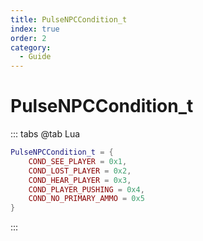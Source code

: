 ```yaml
---
title: PulseNPCCondition_t
index: true
order: 2
category:
  - Guide
---
```


# PulseNPCCondition_t
::: tabs
@tab Lua
```lua
PulseNPCCondition_t = {
    COND_SEE_PLAYER = 0x1,
    COND_LOST_PLAYER = 0x2,
    COND_HEAR_PLAYER = 0x3,
    COND_PLAYER_PUSHING = 0x4,
    COND_NO_PRIMARY_AMMO = 0x5
}
```
:::